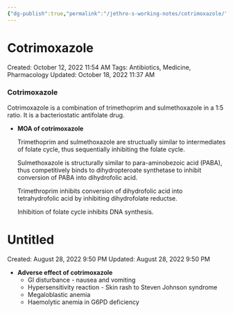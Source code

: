 ```yaml
---
{"dg-publish":true,"permalink":"/jethro-s-working-notes/cotrimoxazole/","dgPassFrontmatter":true}
---
```



# Cotrimoxazole

Created: October 12, 2022 11:54 AM
Tags: Antibiotics, Medicine, Pharmacology
Updated: October 18, 2022 11:37 AM

### Cotrimoxazole

Cotrimoxazole is a combination of trimethoprim and sulmethoxazole in a 1:5 ratio. It is a bacteriostatic antifolate drug.

- **MOA of cotrimoxazole**
    
    Trimethoprim and sulmethoxazole are structually similar to intermediates of folate cycle, thus sequentially inhibiting the folate cycle.
    
    Sulmethoxazole is structurally similar to para-aminobezoic acid (PABA), thus competitively binds to dihydropteroate synthetase to inhibit conversion of PABA into dihydrofolic acid.
    
    Trimethroprim inhibits conversion of dihydrofolic acid into tetrahydrofolic acid by inhibiting dihydrofolate reductse.
    
    Inhibition of folate cycle inhibits DNA synthesis.
    
    
<div class="transclusion internal-embed is-loaded"><div class="markdown-embed">





# Untitled

Created: August 28, 2022 9:50 PM
Updated: August 28, 2022 9:50 PM

</div></div>

    
- **Adverse effect of cotrimoxazole**
    - GI disturbance - nausea and vomiting
    - Hypersensitivity reaction - Skin rash to Steven Johnson syndrome
    - Megaloblastic anemia
    - Haemolytic anemia in G6PD deficiency